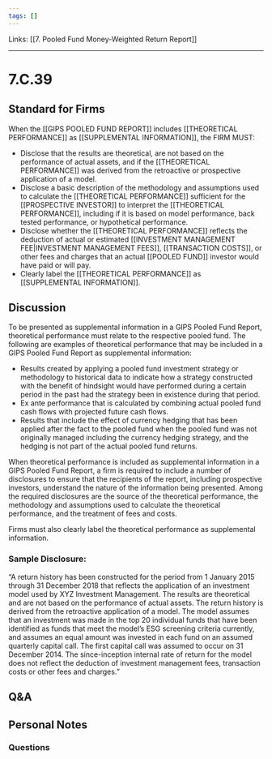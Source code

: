 ```yaml
---
tags: []
---
```

Links: [[7. Pooled Fund Money-Weighted Return Report]]
___
# 7.C.39
## Standard for Firms
When the [[GIPS POOLED FUND REPORT]] includes [[THEORETICAL PERFORMANCE]] as [[SUPPLEMENTAL INFORMATION]], the FIRM MUST:
- Disclose that the results are theoretical, are not based on the performance of actual assets, and if the [[THEORETICAL PERFORMANCE]] was derived from the retroactive or prospective application of a model.
- Disclose a basic description of the methodology and assumptions used to calculate the [[THEORETICAL PERFORMANCE]] sufficient for the [[PROSPECTIVE INVESTOR]] to interpret the [[THEORETICAL PERFORMANCE]], including if it is based on model performance, back tested performance, or hypothetical performance.
- Disclose whether the [[THEORETICAL PERFORMANCE]] reflects the deduction of actual or estimated [[INVESTMENT MANAGEMENT FEE|INVESTMENT MANAGEMENT FEES]], [[TRANSACTION COSTS]], or other fees and charges that an actual [[POOLED FUND]] investor would have paid or will pay.
- Clearly label the [[THEORETICAL PERFORMANCE]] as [[SUPPLEMENTAL INFORMATION]].
## Discussion
To be presented as supplemental information in a GIPS Pooled Fund Report, theoretical performance must relate to the respective pooled fund. The following are examples of theoretical performance that may be included in a GIPS Pooled Fund Report as supplemental information:
- Results created by applying a pooled fund investment strategy or methodology to historical data to indicate how a strategy constructed with the benefit of hindsight would have performed during a certain period in the past had the strategy been in existence during that period.
- Ex ante performance that is calculated by combining actual pooled fund cash flows with projected future cash flows.
- Results that include the effect of currency hedging that has been applied after the fact to the pooled fund when the pooled fund was not originally managed including the currency hedging strategy, and the hedging is not part of the actual pooled fund returns.

When theoretical performance is included as supplemental information in a GIPS Pooled Fund Report, a firm is required to include a number of disclosures to ensure that the recipients of the report, including prospective investors, understand the nature of the information being presented. Among the required disclosures are the source of the theoretical performance, the methodology and assumptions used to calculate the theoretical performance, and the treatment of fees and costs.

Firms must also clearly label the theoretical performance as supplemental information.
### Sample Disclosure:
“A return history has been constructed for the period from 1 January 2015 through 31 December 2018 that reflects the application of an investment model used by XYZ Investment Management. The results are theoretical and are not based on the performance of actual assets. The return history is derived from the retroactive application of a model. The model assumes that an investment was made in the top 20 individual funds that have been identified as funds that meet the model’s ESG screening criteria currently, and assumes an equal amount was invested in each fund on an assumed quarterly capital call. The first capital call was assumed to occur on 31 December 2014. The since-inception internal rate of return for the model does not reflect the deduction of investment management fees, transaction costs or other fees and charges.”
## Q&A

## Personal Notes

### Questions